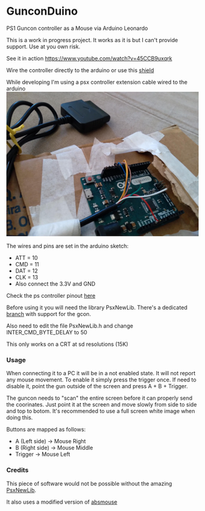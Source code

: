 # GunconDuino

PS1 Guncon controller as a Mouse via Arduino Leonardo

This is a work in progress project. It works as it is but I can't provide support.
Use at you own risk.

See it in action
https://www.youtube.com/watch?v=45CCB9uxqrk

Wire the controller directly to the arduino or use this [shield](https://github.com/SukkoPera/PsxControllerShield)

While developing I'm using a psx controller extension cable wired to the arduino
![device](docs/img01.jpg)

The wires and pins are set in the arduino sketch:

* ATT = 10
* CMD = 11
* DAT = 12
* CLK = 13
* Also connect the 3.3V and GND

Check the ps controller pinout [here](https://store.curiousinventor.com/guides/PS2)

Before using it you will need the library PsxNewLib.
There's a dedicated [branch](https://github.com/SukkoPera/PsxNewLib/tree/guncon_support) with support for the gcon.

Also need to edit the file PsxNewLib.h and change INTER_CMD_BYTE_DELAY to 50

This only works on a CRT at sd resolutions (15K)

### Usage

When connecting it to a PC it will be in a not enabled state. It will not report any mouse movement.
To enable it simply press the trigger once.
If need to disable it, point the gun outside of the screen and press A + B + Trigger.

The guncon needs to "scan" the entire screen before it can properly send the coorinates.
Just point it at the screen and move slowly from side to side and top to botom.
It's recommended to use a full screen white image when doing this.

Buttons are mapped as follows:
* A (Left side) -> Mouse Right
* B (Right side) -> Mouse Middle
* Trigger -> Mouse Left
 
### Credits
This piece of software would not be possible without the amazing [PsxNewLib](https://github.com/SukkoPera/PsxNewLib).

It also uses a modified version of [absmouse](https://github.com/jonathanedgecombe/absmouse)
